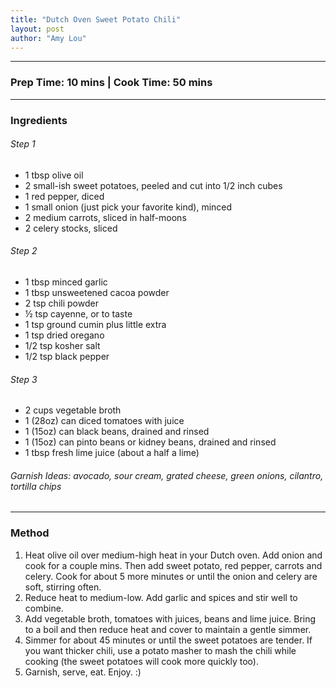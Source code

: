 ```yaml
---
title: "Dutch Oven Sweet Potato Chili"
layout: post
author: "Amy Lou"
---
```


---
### Prep Time: 10 mins | Cook Time: 50 mins
---

### Ingredients

###### Step 1
- 1 tbsp olive oil
- 2 small-ish sweet potatoes, peeled and cut into 1/2 inch cubes
- 1 red pepper, diced
- 1 small onion (just pick your favorite kind), minced
- 2 medium carrots, sliced in half-moons
- 2 celery stocks, sliced


###### Step 2
- 1 tbsp minced garlic
- 1 tbsp unsweetened cacoa powder
- 2 tsp chili powder
- ½ tsp cayenne, or to taste
- 1 tsp ground cumin plus little extra
- 1 tsp dried oregano
- 1/2 tsp kosher salt
- 1/2 tsp black pepper


###### Step 3
- 2 cups vegetable broth 
- 1 (28oz) can diced tomatoes with juice
- 1 (15oz) can black beans, drained and rinsed
- 1 (15oz) can pinto beans or kidney beans, drained and rinsed
- 1 tbsp fresh lime juice (about a half a lime)


###### Garnish Ideas: avocado, sour cream, grated cheese, green onions, cilantro, tortilla chips

---

### Method
1. Heat olive oil over medium-high heat in your Dutch oven. Add onion and cook for a couple mins. Then add sweet potato, red pepper, carrots and celery. Cook for about 5 more minutes or until the onion and celery are soft, stirring often. 
2. Reduce heat to medium-low. Add garlic and spices and stir well to combine.
3. Add vegetable broth, tomatoes with juices, beans and lime juice. Bring to a boil and then reduce heat and cover to maintain a gentle simmer.
4. Simmer for about 45 minutes or until the sweet potatoes are tender. If you want thicker chili, use a potato masher to mash the chili while cooking (the sweet potatoes will cook more quickly too).
5. Garnish, serve, eat. Enjoy. :)
